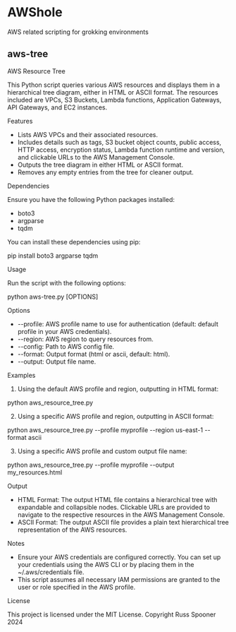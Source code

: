 # AWShole
AWS related scripting for grokking environments

## aws-tree

AWS Resource Tree

This Python script queries various AWS resources and displays them in a hierarchical tree diagram, either in HTML or ASCII format. The resources included are VPCs, S3 Buckets, Lambda functions, Application Gateways, API Gateways, and EC2 instances. 

Features

- Lists AWS VPCs and their associated resources.
- Includes details such as tags, S3 bucket object counts, public access, HTTP access, encryption status, Lambda function runtime and version, and clickable URLs to the AWS Management Console.
- Outputs the tree diagram in either HTML or ASCII format.
- Removes any empty entries from the tree for cleaner output.

Dependencies

Ensure you have the following Python packages installed:

- boto3
- argparse
- tqdm

You can install these dependencies using pip:

pip install boto3 argparse tqdm

Usage

Run the script with the following options:

python aws-tree.py [OPTIONS]

Options

- --profile: AWS profile name to use for authentication (default: default profile in your AWS credentials).
- --region: AWS region to query resources from.
- --config: Path to AWS config file.
- --format: Output format (html or ascii, default: html).
- --output: Output file name.

Examples

1. Using the default AWS profile and region, outputting in HTML format:

python aws_resource_tree.py

2. Using a specific AWS profile and region, outputting in ASCII format:

python aws_resource_tree.py --profile myprofile --region us-east-1 --format ascii

3. Using a specific AWS profile and custom output file name:

python aws_resource_tree.py --profile myprofile --output my_resources.html

Output

- HTML Format: The output HTML file contains a hierarchical tree with expandable and collapsible nodes. Clickable URLs are provided to navigate to the respective resources in the AWS Management Console.
- ASCII Format: The output ASCII file provides a plain text hierarchical tree representation of the AWS resources.

Notes

- Ensure your AWS credentials are configured correctly. You can set up your credentials using the AWS CLI or by placing them in the ~/.aws/credentials file.
- This script assumes all necessary IAM permissions are granted to the user or role specified in the AWS profile.

License

This project is licensed under the MIT License. Copyright Russ Spooner 2024

